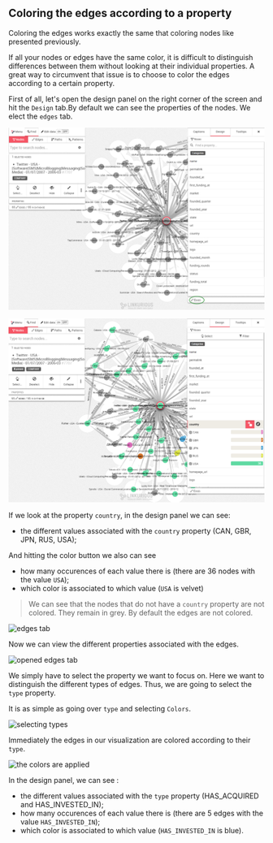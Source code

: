 ## Coloring the edges according to a property

Coloring the edges works exactly the same that coloring nodes like presented previously.

If all your nodes or edges have the same color, it is difficult to distinguish differences between them without looking at their individual properties. A great way to circumvent that issue is to choose to color the edges according to a certain property.

First of all, let's open the design panel on the right corner of the screen and hit the ```Design``` tab.By default we can see the properties of the nodes. We elect the ```edges``` tab.

![](TwitterPanel.png)




![](Colored.png)

If we look at the property ```country```, in the design panel we can see:
* the different values associated with the ```country``` property (CAN, GBR, JPN, RUS, USA);

And hitting the color button we also can see

* how many occurences of each value there is (there are 36 nodes with the value ```USA```);
* which color is associated to which value (```USA``` is velvet)



> We can see that the nodes that do not have a ```country``` property are not colored. They remain in grey.
By default the edges are not colored.





![edges tab](https://dl.dropboxusercontent.com/s/rse0rz97itwtlck/42.png?dl=0)

Now we can view the different properties associated with the edges.

![opened edges tab](https://dl.dropboxusercontent.com/s/iz6jcaav9k87thk/43.png?dl=0)

We simply have to select the property we want to focus on. Here we want to distinguish the different types of edges. Thus, we are going to select the ```type``` property.

It is as simple as going over ```type``` and selecting ```Colors```.

![selecting types](https://dl.dropboxusercontent.com/s/n2jy9vh73faxg2j/44.png?dl=0)

Immediately the edges in our visualization are colored according to their ```type```.

![the colors are applied](https://dl.dropboxusercontent.com/s/isb4ghghxw4fvbr/45.png?dl=0)

In the design panel, we can see :
* the different values associated with the ```type``` property (HAS_ACQUIRED and HAS_INVESTED_IN);
* how many occurences of each value there is (there are 5 edges with the value ```HAS_INVESTED_IN```);
* which color is associated to which value (```HAS_INVESTED_IN``` is blue).
